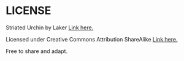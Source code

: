 # LICENSE
Striated Urchin by Laker [Link here.](https://www.openprocessing.org/sketch/470364)

Licensed under Creative Commons Attribution ShareAlike [Link here.](https://creativecommons.org/licenses/by-sa/3.0/)

Free to share and adapt.
